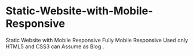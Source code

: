 # Static-Website-with-Mobile-Responsive
Static Website with Mobile Responsive 
Fully Mobile Responsive
Used only HTML5 and CSS3 
can Assume as Blog .
